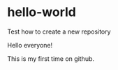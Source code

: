 # hello-world
Test how to create a new repository

Hello everyone!

This is my first time on github.

